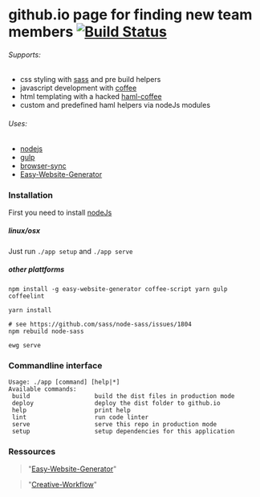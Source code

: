 # github.io page for finding new team members [![Build Status](https://travis-ci.org/rank-a-brand/relaunch-recruit-website.svg?branch=master)](https://travis-ci.org/rank-a-brand/relaunch-recruit-website)

###### Supports:
  * css styling with [sass](http://sass-lang.com/documentation/file.SASS_REFERENCE.html) and pre build helpers
  * javascript development with [coffee](http://coffeescript.org/)
  * html templating with a hacked [haml-coffee](https://github.com/easy-website-generator/haml-coffee)
  * custom and predefined haml helpers via nodeJs modules

###### Uses:
  * [nodejs](https://nodejs.org/en/)
  * [gulp](https://github.com/gulpjs/gulp)
  * [browser-sync](https://browsersync.io/)
  * [Easy-Website-Generator](https://github.com/easy-website-generator/)


### Installation
First you need to install [nodeJs](https://nodejs.org/en/download/)

##### linux/osx
Just run `./app setup` and `./app serve`

##### other plattforms
```
npm install -g easy-website-generator coffee-script yarn gulp coffeelint

yarn install

# see https://github.com/sass/node-sass/issues/1804
npm rebuild node-sass

ewg serve
```

### Commandline interface
```
Usage: ./app [command] [help|*]
Available commands:
 build                  build the dist files in production mode
 deploy                 deploy the dist folder to github.io
 help                   print help
 lint                   run code linter
 serve                  serve this repo in production mode
 setup                  setup dependencies for this application
```

### Ressources
> "[Easy-Website-Generator](https://github.com/easy-website-generator/)"

> "[Creative-Workflow](http://www.creative-workflow.berlin/company.html)"
